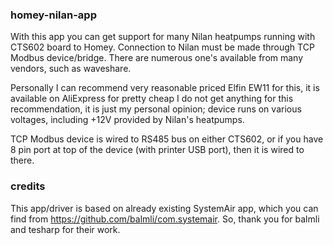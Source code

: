 ### homey-nilan-app

With this app you can get support for many Nilan heatpumps running with CTS602 board
to Homey. Connection to Nilan must be made through TCP Modbus device/bridge.
There are numerous one's available from many vendors, such as waveshare.

Personally I can recommend very reasonable priced Elfin EW11 for this,
it is available on AliExpress for pretty cheap
I do not get anything for this recommendation, it is just my personal opinion;
device runs on various voltages, including +12V provided by Nilan's heatpumps.

TCP Modbus device is wired to RS485 bus on either CTS602, or if you have 8 pin port
at top of the device (with printer USB port), then it is wired to there. 

### credits

This app/driver is based on already existing SystemAir app, which you can find
from https://github.com/balmli/com.systemair.
So, thank you for balmli and tesharp for their work.
